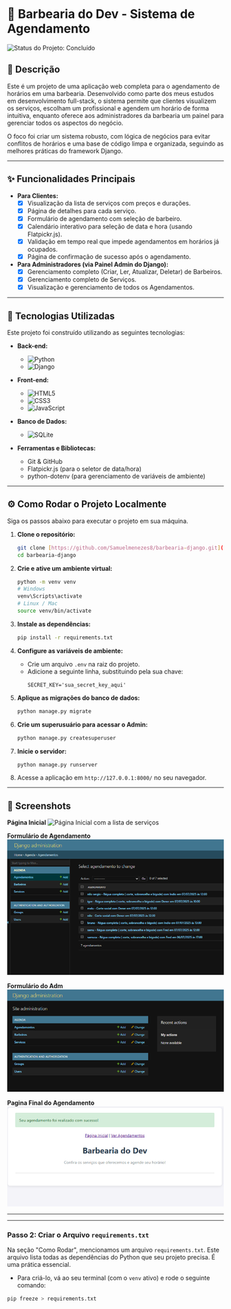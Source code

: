 # 💈 Barbearia do Dev - Sistema de Agendamento

![Status do Projeto: Concluído](https://img.shields.io/badge/status-concluído-brightgreen)

<p align="center">
  </p>

## 📄 Descrição

Este é um projeto de uma aplicação web completa para o agendamento de horários em uma barbearia. Desenvolvido como parte dos meus estudos em desenvolvimento full-stack, o sistema permite que clientes visualizem os serviços, escolham um profissional e agendem um horário de forma intuitiva, enquanto oferece aos administradores da barbearia um painel para gerenciar todos os aspectos do negócio.

O foco foi criar um sistema robusto, com lógica de negócios para evitar conflitos de horários e uma base de código limpa e organizada, seguindo as melhores práticas do framework Django.

---

## ✨ Funcionalidades Principais

- **Para Clientes:**
  - [x] Visualização da lista de serviços com preços e durações.
  - [x] Página de detalhes para cada serviço.
  - [x] Formulário de agendamento com seleção de barbeiro.
  - [x] Calendário interativo para seleção de data e hora (usando Flatpickr.js).
  - [x] Validação em tempo real que impede agendamentos em horários já ocupados.
  - [x] Página de confirmação de sucesso após o agendamento.

- **Para Administradores (via Painel Admin do Django):**
  - [x] Gerenciamento completo (Criar, Ler, Atualizar, Deletar) de Barbeiros.
  - [x] Gerenciamento completo de Serviços.
  - [x] Visualização e gerenciamento de todos os Agendamentos.

---

## 🚀 Tecnologias Utilizadas

Este projeto foi construído utilizando as seguintes tecnologias:

- **Back-end:**
  - ![Python](https://img.shields.io/badge/Python-3776AB?style=for-the-badge&logo=python&logoColor=white)
  - ![Django](https://img.shields.io/badge/Django-092E20?style=for-the-badge&logo=django&logoColor=white)

- **Front-end:**
  - ![HTML5](https://img.shields.io/badge/HTML5-E34F26?style=for-the-badge&logo=html5&logoColor=white)
  - ![CSS3](https://img.shields.io/badge/CSS3-1572B6?style=for-the-badge&logo=css3&logoColor=white)
  - ![JavaScript](https://img.shields.io/badge/JavaScript-F7DF1E?style=for-the-badge&logo=javascript&logoColor=black)

- **Banco de Dados:**
  - ![SQLite](https://img.shields.io/badge/SQLite-003B57?style=for-the-badge&logo=sqlite&logoColor=white)

- **Ferramentas e Bibliotecas:**
  - Git & GitHub
  - Flatpickr.js (para o seletor de data/hora)
  - python-dotenv (para gerenciamento de variáveis de ambiente)

---

## ⚙️ Como Rodar o Projeto Localmente

Siga os passos abaixo para executar o projeto em sua máquina.

1.  **Clone o repositório:**
    ```bash
    git clone [https://github.com/Samuelmenezes8/barbearia-django.git](https://github.com/Samuelmenezes8/barbearia-django.git)
    cd barbearia-django
    ```

2.  **Crie e ative um ambiente virtual:**
    ```bash
    python -m venv venv
    # Windows
    venv\Scripts\activate
    # Linux / Mac
    source venv/bin/activate
    ```

3.  **Instale as dependências:**
    ```bash
    pip install -r requirements.txt
    ```

4.  **Configure as variáveis de ambiente:**
    - Crie um arquivo `.env` na raiz do projeto.
    - Adicione a seguinte linha, substituindo pela sua chave:
      ```
      SECRET_KEY='sua_secret_key_aqui'
      ```

5.  **Aplique as migrações do banco de dados:**
    ```bash
    python manage.py migrate
    ```

6.  **Crie um superusuário para acessar o Admin:**
    ```bash
    python manage.py createsuperuser
    ```

7.  **Inicie o servidor:**
    ```bash
    python manage.py runserver
    ```

8.  Acesse a aplicação em `http://127.0.0.1:8000/` no seu navegador.

---

## 📸 Screenshots

**Página Inicial**
![Página Inicial com a lista de serviços](screenshots/pagina%20de%20agendamento.pngscreenshots/)

**Formulário de Agendamento**
![Formulário de agendamento com o seletor de data](screenshots/pagina%20dos%20agendamentos.png)

**Formulário do Adm**
![Pagina de administração do barbeiro](screenshots/pagina%20do%20adm.png)

**Pagina Final do Agendamento**
![Pagina final do agendamento](screenshots/pagina%20final%20do%20agendamento.png)


---

---
### Passo 2: Criar o Arquivo `requirements.txt`

Na seção "Como Rodar", mencionamos um arquivo `requirements.txt`. Este arquivo lista todas as dependências do Python que seu projeto precisa. É uma prática essencial.

* Para criá-lo, vá ao seu terminal (com o `venv` ativo) e rode o seguinte comando:

```bash
pip freeze > requirements.txt